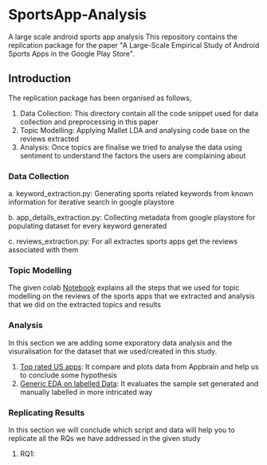 # SportsApp-Analysis
A large scale android sports app analysis
This repository contains the replication package for the paper "A Large-Scale Empirical Study of Android Sports Apps in the Google Play Store".



## Introduction 

The replication package has been organised as follows, 
1. Data Collection: This directory contain all the code snippet used for data collection and preprocessing in this paper
2. Topic Modelling: Applying Mallet LDA and analysing code base on the reviews extracted
3. Analysis: Once topics are finalise we tried to analyse the data using sentiment to understand the factors the users are complaining about

### Data Collection

   a. keyword_extraction.py: Generating sports related keywords from known information for iterative search in google playstore
   
   b. app_details_extraction.py: Collecting metadata from google playstore for populating dataset for every keyword generated
   
   c. reviews_extraction.py: For all extractes sports apps get the reviews associated with them

### Topic Modelling

The given colab [Notebook](https://colab.research.google.com/drive/108V8KMsTeUH4knPBoCZ1dlWeLRUNSr16?usp=sharing) explains all the steps that we used for topic modelling on the reviews of the sports apps that we extracted and analysis that we did on the extracted topics and results
### Analysis

In this section we are adding some exporatory data analysis and the visuralisation for the dataset that we used/created in this study.

1. [Top rated US apps](https://datastudio.google.com/reporting/89dd54e3-f18d-438f-be62-651c7a572b6a): It compare and plots data from Appbrain and help us to conclude some hypothesis 
2. [Generic EDA on labelled Data](https://datastudio.google.com/reporting/d40a3824-b681-4560-915f-c52d79676b52): It evaluates the sample set generated and manually labelled in more intricated way
### Replicating Results

In this section we will conclude which script and data will help you to replicate all the RQs we have addressed in the given study 

1. RQ1: 
